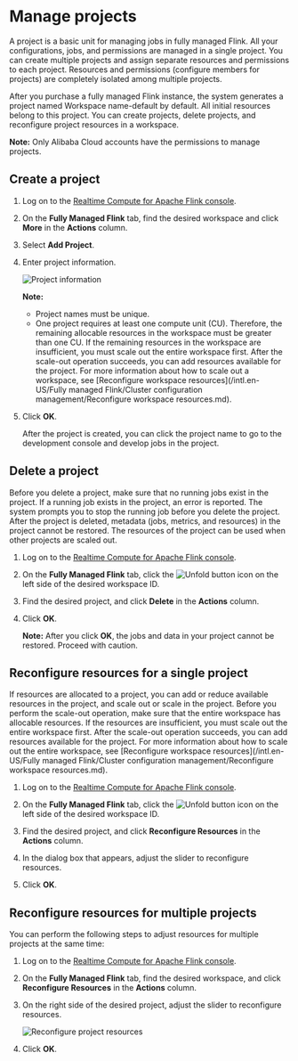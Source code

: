 # Manage projects

A project is a basic unit for managing jobs in fully managed Flink. All your configurations, jobs, and permissions are managed in a single project. You can create multiple projects and assign separate resources and permissions to each project. Resources and permissions \(configure members for projects\) are completely isolated among multiple projects.

After you purchase a fully managed Flink instance, the system generates a project named Workspace name-default by default. All initial resources belong to this project. You can create projects, delete projects, and reconfigure project resources in a workspace.

**Note:** Only Alibaba Cloud accounts have the permissions to manage projects.

## Create a project

1.  Log on to the [Realtime Compute for Apache Flink console](https://realtime-compute.console.aliyun.com/regions/cn-shanghai).

2.  On the **Fully Managed Flink** tab, find the desired workspace and click **More** in the **Actions** column.

3.  Select **Add Project**.

4.  Enter project information.

    ![Project information](https://static-aliyun-doc.oss-accelerate.aliyuncs.com/assets/img/en-US/9721484161/p176849.png)

    **Note:**

    -   Project names must be unique.
    -   One project requires at least one compute unit \(CU\). Therefore, the remaining allocable resources in the workspace must be greater than one CU. If the remaining resources in the workspace are insufficient, you must scale out the entire workspace first. After the scale-out operation succeeds, you can add resources available for the project. For more information about how to scale out a workspace, see [Reconfigure workspace resources](/intl.en-US/Fully managed Flink/Cluster configuration management/Reconfigure workspace resources.md).
5.  Click **OK**.

    After the project is created, you can click the project name to go to the development console and develop jobs in the project.


## Delete a project

Before you delete a project, make sure that no running jobs exist in the project. If a running job exists in the project, an error is reported. The system prompts you to stop the running job before you delete the project. After the project is deleted, metadata \(jobs, metrics, and resources\) in the project cannot be restored. The resources of the project can be used when other projects are scaled out.

1.  Log on to the [Realtime Compute for Apache Flink console](https://realtime-compute.console.aliyun.com/regions/cn-shanghai).

2.  On the **Fully Managed Flink** tab, click the ![Unfold button](https://static-aliyun-doc.oss-accelerate.aliyuncs.com/assets/img/en-US/0821484161/p176852.png) icon on the left side of the desired workspace ID.

3.  Find the desired project, and click **Delete** in the **Actions** column.

4.  Click **OK**.

    **Note:** After you click **OK**, the jobs and data in your project cannot be restored. Proceed with caution.


## Reconfigure resources for a single project

If resources are allocated to a project, you can add or reduce available resources in the project, and scale out or scale in the project. Before you perform the scale-out operation, make sure that the entire workspace has allocable resources. If the resources are insufficient, you must scale out the entire workspace first. After the scale-out operation succeeds, you can add resources available for the project. For more information about how to scale out the entire workspace, see [Reconfigure workspace resources](/intl.en-US/Fully managed Flink/Cluster configuration management/Reconfigure workspace resources.md).

1.  Log on to the [Realtime Compute for Apache Flink console](https://realtime-compute.console.aliyun.com/regions/cn-shanghai).

2.  On the **Fully Managed Flink** tab, click the ![Unfold button](https://static-aliyun-doc.oss-accelerate.aliyuncs.com/assets/img/en-US/0821484161/p176852.png) icon on the left side of the desired workspace ID.

3.  Find the desired project, and click **Reconfigure Resources** in the **Actions** column.

4.  In the dialog box that appears, adjust the slider to reconfigure resources.

5.  Click **OK**.


## Reconfigure resources for multiple projects

You can perform the following steps to adjust resources for multiple projects at the same time:

1.  Log on to the [Realtime Compute for Apache Flink console](https://realtime-compute.console.aliyun.com/regions/cn-shanghai).

2.  On the **Fully Managed Flink** tab, find the desired workspace, and click **Reconfigure Resources** in the **Actions** column.

3.  On the right side of the desired project, adjust the slider to reconfigure resources.

    ![Reconfigure project resources](https://static-aliyun-doc.oss-accelerate.aliyuncs.com/assets/img/en-US/0821484161/p176864.png)

4.  Click **OK**.



